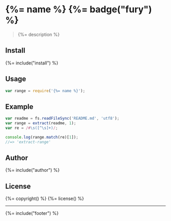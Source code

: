 # {%= name %} {%= badge("fury") %}

> {%= description %}

## Install
{%= include("install") %}

## Usage

```js
var range = require('{%= name %}');
```

## Example

```js
var readme = fs.readFileSync('README.md', 'utf8');
var range = extract(readme, 1);
var re = /#\s([^\s]+)/;

console.log(range.match(re)[1]);
//=> 'extract-range'
```

## Author
{%= include("author") %}

## License
{%= copyright() %}
{%= license() %}

***

{%= include("footer") %}